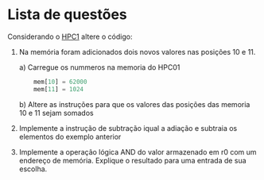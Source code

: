 # Lista de questões 

Considerando o [HPC1](../hpc01.ipynb) altere o código:


1. Na memória foram adicionados dois novos valores nas posições 10 e 11. 

   a) Carregue os nummeros na memoria do HPC01

    ```python
        mem[10] = 62000
        mem[11] = 1024
    ```

    b) Altere as instruções para que os valores das posições das memoria 10 e 11 sejam somados

 3. Implemente a instrução de subtração iqual a adiação e subtraia os elementos do exemplo anterior
 4. Implemente a operação lógica AND do valor armazenado em r0 com um endereço de memória. Explique o resultado para uma entrada de sua escolha.

